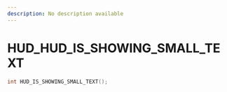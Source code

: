 ```yaml
---
description: No description available 
---
```


# HUD\_HUD_IS_SHOWING_SMALL_TEXT

```cpp
int HUD_IS_SHOWING_SMALL_TEXT();
```